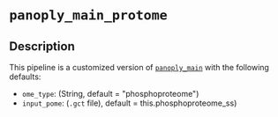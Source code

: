 # ```panoply_main_protome```

## Description
This pipeline is a customized version of [`panoply_main`](https://github.com/broadinstitute/PANOPLY/wiki/Pipelines%3A-panoply_main) with the following defaults:

* ```ome_type```: (String, default = "phosphoproteome")
* ```input_pome```: (`.gct` file), default = this.phosphoproteome_ss) 